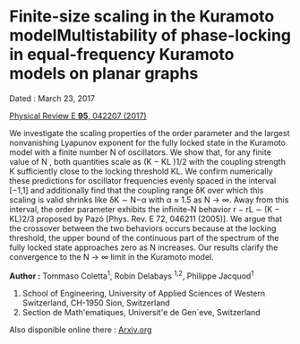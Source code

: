 # Finite-size scaling in the Kuramoto modelMultistability of phase-locking in equal-frequency Kuramoto models on planar graphs

Dated : March 23, 2017

[Physical Review E **95**, 042207 (2017)](http://dx.doi.org/10.1103/PhysRevE.95.042207)

We investigate the scaling properties of the order parameter and the largest nonvanishing Lyapunov exponent for the fully locked state in the Kuramoto model with a finite number N of oscillators. We show that, for any finite value of N , both quantities scale as (K − KL )1/2 with the coupling strength K sufficiently close to the locking threshold KL. We confirm numerically these predictions for oscillator frequencies evenly spaced in the interval [−1,1] and additionally find that the coupling range δK over which this scaling is valid shrinks like δK ∼ N−α with α ≈ 1.5 as N → ∞. Away from this interval, the order parameter exhibits the infinite-N behavior r − rL ∼ (K − KL)2/3 proposed by Pazó [Phys. Rev. E 72, 046211 (2005)]. We argue that the crossover between the two behaviors occurs because at the locking threshold, the upper bound of the continuous part of the spectrum of the fully locked state approaches zero as N increases. Our results clarify the convergence to the N → ∞ limit in the Kuramoto model.

**Author :** Tommaso Coletta<sup>1</sup>, Robin Delabays <sup>1,2</sup>, Philippe Jacquod<sup>1</sup>
1) School of Engineering, University of Applied Sciences of Western Switzerland, CH-1950 Sion, Switzerland
2) Section de Math\'ematiques, Universit\'e de Gen\`eve, Switzerland


Also disponible online there : [Arxiv.org](https://arxiv.org/abs/)



